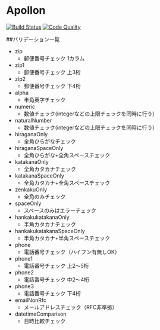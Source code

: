 # Apollon

[![Build Status](https://img.shields.io/travis/fusic/Apollon/master.svg?style=flat-square)](https://travis-ci.org/fusic/Apollon)
[![Code Quality](http://img.shields.io/scrutinizer/g/fusic/Apollon.svg?style=flat-square)](https://scrutinizer-ci.com/g/fusic/Apollon/)

##バリデーション一覧
- zip
  - 郵便番号チェック 1カラム
- zip1
  - 郵便番号チェック 上3桁
- zip2
  - 郵便番号チェック 下4桁
- alpha
  - 半角英字チェック
- numeric
  - 数値チェック(integerなどの上限チェックを同時に行う)
- naturalNumber
  - 数値チェック(integerなどの上限チェックを同時に行う)
- hiraganaOnly
  - 全角ひらがなチェック
- hiraganaSpaceOnly
  - 全角ひらがな+全角スペースチェック
- katakanaOnly
  - 全角カタカナチェック
- katakanaSpaceOnly
  - 全角カタカナ+全角スペースチェック
- zenkakuOnly
  - 全角のみチェック
- spaceOnly
  - スペースのみはエラーチェック
- hankakukatakanaOnly
  - 半角カタカナチェック
- hankakukatakanaSpaceOnly
  - 半角カタカナ+半角スペースチェック
- phone
  - 電話番号チェック（ハイフン有無しOK）
- phone1
  - 電話番号チェック 上2～5桁
- phone2
  - 電話番号チェック 中2～4桁
- phone3
  - 電話番号チェック 下4桁
- emailNonRfc
  - メールアドレスチェック（RFC非準拠）
- datetimeComparison
  - 日時比較チェック
